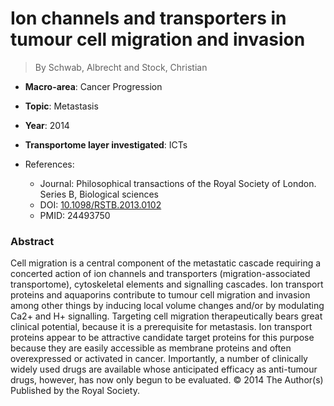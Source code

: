 # Ion channels and transporters in tumour cell migration and invasion

> By Schwab, Albrecht and Stock, Christian

- **Macro-area**: Cancer Progression
- **Topic**: Metastasis
- **Year**: 2014
- **Transportome layer investigated**: ICTs

- References:
  - Journal: Philosophical transactions of the Royal Society of London. Series B, Biological sciences
  - DOI: [10.1098/RSTB.2013.0102](https://doi.org/10.1098/RSTB.2013.0102)
  - PMID: 24493750

### Abstract

Cell migration is a central component of the metastatic cascade requiring a concerted action of ion channels and transporters (migration-associated transportome), cytoskeletal elements and signalling cascades. Ion transport proteins and aquaporins contribute to tumour cell migration and invasion among other things by inducing local volume changes and/or by modulating Ca2+ and H+ signalling. Targeting cell migration therapeutically bears great clinical potential, because it is a prerequisite for metastasis. Ion transport proteins appear to be attractive candidate target proteins for this purpose because they are easily accessible as membrane proteins and often overexpressed or activated in cancer. Importantly, a number of clinically widely used drugs are available whose anticipated efficacy as anti-tumour drugs, however, has now only begun to be evaluated. © 2014 The Author(s) Published by the Royal Society.
